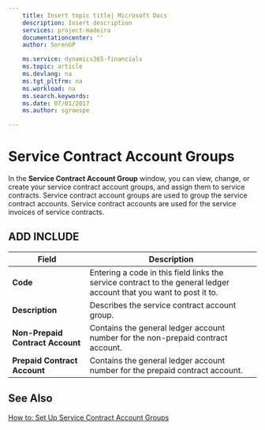 ```yaml
---
    title: Insert topic title| Microsoft Docs
    description: Insert description
    services: project-madeira
    documentationcenter: ''
    author: SorenGP

    ms.service: dynamics365-financials
    ms.topic: article
    ms.devlang: na
    ms.tgt_pltfrm: na
    ms.workload: na
    ms.search.keywords:
    ms.date: 07/01/2017
    ms.author: sgroespe

---
```

# Service Contract Account Groups
In the **Service Contract Account Group** window, you can view, change, or create your service contract account groups, and assign them to service contracts. Service contract account groups are used to group the service contract accounts. Service contract accounts are used for the service invoices of service contracts.  
  
## ADD INCLUDE<!--[!INCLUDE[bp_addlinfoheading](../../includes/bp_addlinfoheading_md.md)]-->  
  
|Field|Description|  
|---------------------------------|---------------------------------------|  
|**Code**|Entering a code in this field links the service contract to the general ledger account that you want to post it to.|  
|**Description**|Describes the service contract account group.|  
|**Non-Prepaid Contract Account**|Contains the general ledger account number for the non-prepaid contract account.|  
|**Prepaid Contract Account**|Contains the general ledger account number for the prepaid contract account.|  
  
## See Also  
 [How to: Set Up Service Contract Account Groups](../how-to-set-up-service-contract-account-groups.md)